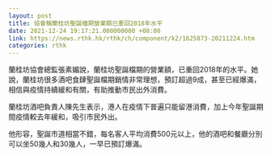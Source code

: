 ```yaml
---
layout: post
title: 協會稱蘭桂坊聖誕檔期營業額已重回2018年水平
date: 2021-12-24 19:17:21.000000000 +08:00
link: https://news.rthk.hk/rthk/ch/component/k2/1625873-20211224.htm
categories: rthk
---
```


蘭桂坊協會總監張素媚說，蘭桂坊聖誕檔期的營業額，已重回2018年的水平。她說，蘭桂坊很多酒吧食肆聖誕檔期銷情非常理想，預訂超過9成，甚至已經爆滿，相信與疫情持續緩和有關，有助推動市民出外消費。

蘭桂坊酒吧負責人陳先生表示，港人在疫情下普遍只能留港消費，加上今年聖誕期間疫情較去年緩和，吸引市民外出。

他形容，聖誕市道相當不錯，每名客人平均消費500元以上，他的酒吧和餐廳分別可以坐50幾人和30幾人，一早已預訂爆滿。
